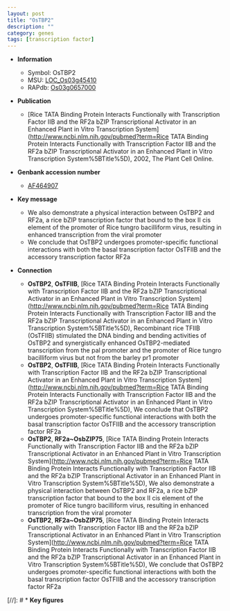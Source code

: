 ```yaml
---
layout: post
title: "OsTBP2"
description: ""
category: genes
tags: [transcription factor]
---
```


* **Information**  
    + Symbol: OsTBP2  
    + MSU: [LOC_Os03g45410](http://rice.uga.edu/cgi-bin/ORF_infopage.cgi?orf=LOC_Os03g45410)  
    + RAPdb: [Os03g0657000](https://rapdb.dna.affrc.go.jp/locus/?name=Os03g0657000)  

* **Publication**  
    + [Rice TATA Binding Protein Interacts Functionally with Transcription Factor IIB and the RF2a bZIP Transcriptional Activator in an Enhanced Plant in Vitro Transcription System](http://www.ncbi.nlm.nih.gov/pubmed?term=Rice TATA Binding Protein Interacts Functionally with Transcription Factor IIB and the RF2a bZIP Transcriptional Activator in an Enhanced Plant in Vitro Transcription System%5BTitle%5D), 2002, The Plant Cell Online.

* **Genbank accession number**  
    + [AF464907](http://www.ncbi.nlm.nih.gov/nuccore/AF464907)

* **Key message**  
    + We also demonstrate a physical interaction between OsTBP2 and RF2a, a rice bZIP transcription factor that bound to the box II cis element of the promoter of Rice tungro bacilliform virus, resulting in enhanced transcription from the viral promoter
    + We conclude that OsTBP2 undergoes promoter-specific functional interactions with both the basal transcription factor OsTFIIB and the accessory transcription factor RF2a

* **Connection**  
    + __OsTBP2__, __OsTFIIB__, [Rice TATA Binding Protein Interacts Functionally with Transcription Factor IIB and the RF2a bZIP Transcriptional Activator in an Enhanced Plant in Vitro Transcription System](http://www.ncbi.nlm.nih.gov/pubmed?term=Rice TATA Binding Protein Interacts Functionally with Transcription Factor IIB and the RF2a bZIP Transcriptional Activator in an Enhanced Plant in Vitro Transcription System%5BTitle%5D), Recombinant rice TFIIB (OsTFIIB) stimulated the DNA binding and bending activities of OsTBP2 and synergistically enhanced OsTBP2-mediated transcription from the pal promoter and the promoter of Rice tungro bacilliform virus but not from the barley pr1 promoter
    + __OsTBP2__, __OsTFIIB__, [Rice TATA Binding Protein Interacts Functionally with Transcription Factor IIB and the RF2a bZIP Transcriptional Activator in an Enhanced Plant in Vitro Transcription System](http://www.ncbi.nlm.nih.gov/pubmed?term=Rice TATA Binding Protein Interacts Functionally with Transcription Factor IIB and the RF2a bZIP Transcriptional Activator in an Enhanced Plant in Vitro Transcription System%5BTitle%5D), We conclude that OsTBP2 undergoes promoter-specific functional interactions with both the basal transcription factor OsTFIIB and the accessory transcription factor RF2a
    + __OsTBP2__, __RF2a~OsbZIP75__, [Rice TATA Binding Protein Interacts Functionally with Transcription Factor IIB and the RF2a bZIP Transcriptional Activator in an Enhanced Plant in Vitro Transcription System](http://www.ncbi.nlm.nih.gov/pubmed?term=Rice TATA Binding Protein Interacts Functionally with Transcription Factor IIB and the RF2a bZIP Transcriptional Activator in an Enhanced Plant in Vitro Transcription System%5BTitle%5D), We also demonstrate a physical interaction between OsTBP2 and RF2a, a rice bZIP transcription factor that bound to the box II cis element of the promoter of Rice tungro bacilliform virus, resulting in enhanced transcription from the viral promoter
    + __OsTBP2__, __RF2a~OsbZIP75__, [Rice TATA Binding Protein Interacts Functionally with Transcription Factor IIB and the RF2a bZIP Transcriptional Activator in an Enhanced Plant in Vitro Transcription System](http://www.ncbi.nlm.nih.gov/pubmed?term=Rice TATA Binding Protein Interacts Functionally with Transcription Factor IIB and the RF2a bZIP Transcriptional Activator in an Enhanced Plant in Vitro Transcription System%5BTitle%5D), We conclude that OsTBP2 undergoes promoter-specific functional interactions with both the basal transcription factor OsTFIIB and the accessory transcription factor RF2a

[//]: # * **Key figures**  


